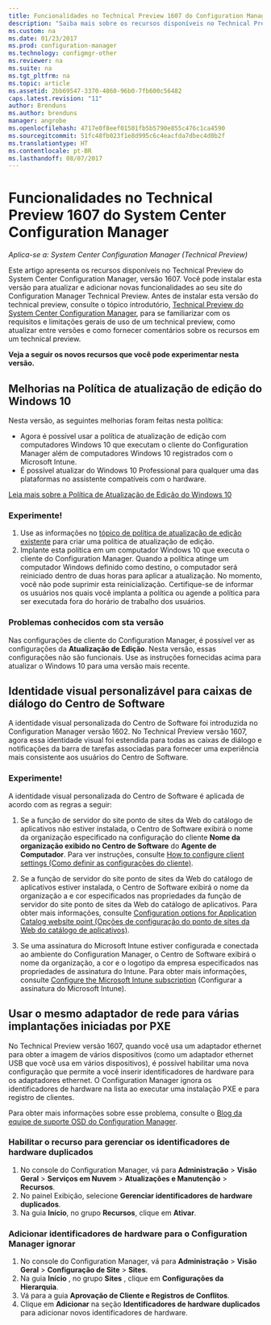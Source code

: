 ```yaml
---
title: Funcionalidades no Technical Preview 1607 do Configuration Manager
description: "Saiba mais sobre os recursos disponíveis no Technical Preview do System Center Configuration Manager, versão 1607."
ms.custom: na
ms.date: 01/23/2017
ms.prod: configuration-manager
ms.technology: configmgr-other
ms.reviewer: na
ms.suite: na
ms.tgt_pltfrm: na
ms.topic: article
ms.assetid: 2bb69547-3370-4860-96b0-7fb600c56482
caps.latest.revision: "11"
author: Brenduns
ms.author: brenduns
manager: angrobe
ms.openlocfilehash: 4717e0f8eef01501fb5b5790e855c476c1ca4590
ms.sourcegitcommit: 51fc48fb023f1e8d995c6c4eacfda7dbec4d0b2f
ms.translationtype: HT
ms.contentlocale: pt-BR
ms.lasthandoff: 08/07/2017
---
```

# <a name="capabilities-in-technical-preview-1607-for-system-center-configuration-manager"></a>Funcionalidades no Technical Preview 1607 do System Center Configuration Manager

*Aplica-se a: System Center Configuration Manager (Technical Preview)*

Este artigo apresenta os recursos disponíveis no Technical Preview do System Center Configuration Manager, versão 1607. Você pode instalar esta versão para atualizar e adicionar novas funcionalidades ao seu site do Configuration Manager Technical Preview.      Antes de instalar esta versão do technical preview, consulte o tópico introdutório, [Technical Preview do System Center Configuration Manager](../../core/get-started/technical-preview.md), para se familiarizar com os requisitos e limitações gerais de uso de um technical preview, como atualizar entre versões e como fornecer comentários sobre os recursos em um technical preview.    


**Veja a seguir os novos recursos que você pode experimentar nesta versão.**  

## <a name="dmp_edition"></a>Melhorias na Política de atualização de edição do Windows 10

Nesta versão, as seguintes melhorias foram feitas nesta política:

* Agora é possível usar a política de atualização de edição com computadores Windows 10 que executam o cliente do Configuration Manager além de computadores Windows 10 registrados com o Microsoft Intune.
* É possível atualizar do Windows 10 Professional para qualquer uma das plataformas no assistente compatíveis com o hardware.

[Leia mais sobre a Política de Atualização de Edição do Windows 10](/sccm/compliance/deploy-use/upgrade-windows-version)

### <a name="try-it-out"></a>Experimente!

1. Use as informações no [tópico de política de atualização de edição existente](/sccm/compliance/deploy-use/upgrade-windows-version) para criar uma política de atualização de edição.
2. Implante esta política em um computador Windows 10 que executa o cliente do Configuration Manager.
Quando a política atinge um computador Windows definido como destino, o computador será reiniciado dentro de duas horas para aplicar a atualização. No momento, você não pode suprimir esta reinicialização. Certifique-se de informar os usuários nos quais você implanta a política ou agende a política para ser executada fora do horário de trabalho dos usuários.

### <a name="known-issue-with-this-release"></a>Problemas conhecidos com sta versão
Nas configurações de cliente do Configuration Manager, é possível ver as configurações da **Atualização de Edição**. Nesta versão, essas configurações não são funcionais. Use as instruções fornecidas acima para atualizar o Windows 10 para uma versão mais recente.

## <a name="customizable-branding-for-software-center-dialogs"></a>Identidade visual personalizável para caixas de diálogo do Centro de Software

A identidade visual personalizada do Centro de Software foi introduzida no Configuration Manager versão 1602. No Technical Preview versão 1607, agora essa identidade visual foi estendida para todas as caixas de diálogo e notificações da barra de tarefas associadas para fornecer uma experiência mais consistente aos usuários do Centro de Software.

### <a name="try-it-out"></a>Experimente!

A identidade visual personalizada do Centro de Software é aplicada de acordo com as regras a seguir:

1. Se a função de servidor do site ponto de sites da Web do catálogo de aplicativos não estiver instalada, o Centro de Software exibirá o nome da organização especificado na configuração do cliente **Nome da organização exibido no Centro de Software** do **Agente de Computador**. Para ver instruções, consulte [How to configure client settings (Como definir as configurações do cliente)](../../core/clients/deploy/configure-client-settings.md).

2. Se a função de servidor do site ponto de sites da Web do catálogo de aplicativos estiver instalada, o Centro de Software exibirá o nome da organização a e cor especificados nas propriedades da função de servidor do site ponto de sites da Web do catálogo de aplicativos. Para obter mais informações, consulte [Configuration options for Application Catalog website point (Opções de configuração do ponto de sites da Web do catálogo de aplicativos)](../../core/servers/deploy/configure/configuration-options-for-site-system-roles.md#BKMK_ApplicationCatalog_Website).

3. Se uma assinatura do Microsoft Intune estiver configurada e conectada ao ambiente do Configuration Manager, o Centro de Software exibirá o nome da organização, a cor e o logotipo da empresa especificados nas propriedades de assinatura do Intune. Para obter mais informações, consulte [Configure the Microsoft Intune subscription](/mdm/deploy-use/configure-intune-subscription) (Configurar a assinatura do Microsoft Intune).

## <a name="use-the-same-network-adapter-for-multiple-pxe-initiated-deployments"></a>Usar o mesmo adaptador de rede para várias implantações iniciadas por PXE
No Technical Preview versão 1607, quando você usa um adaptador ethernet para obter a imagem de vários dispositivos (como um adaptador ethernet USB que você usa em vários dispositivos), é possível habilitar uma nova configuração que permite a você inserir identificadores de hardware para os adaptadores ethernet. O Configuration Manager ignora os identificadores de hardware na lista ao executar uma instalação PXE e para registro de clientes.

Para obter mais informações sobre esse problema, consulte o [Blog da equipe de suporte OSD do Configuration Manager](https://blogs.technet.microsoft.com/system_center_configuration_manager_operating_system_deployment_support_blog/2015/08/27/reusing-the-same-nic-for-multiple-pxe-initiated-deployments-in-system-center-configuration-manger-osd/).  

### <a name="enable-the-feature-to-manage-duplicate-hardware-identifiers"></a>Habilitar o recurso para gerenciar os identificadores de hardware duplicados  
1. No console do Configuration Manager, vá para **Administração** > **Visão Geral** > **Serviços em Nuvem** > **Atualizações e Manutenção** > **Recursos**.
2. No painel Exibição, selecione **Gerenciar identificadores de hardware duplicados**.
3. Na guia **Início**, no grupo **Recursos**, clique em **Ativar**.

### <a name="add-hardware-identifiers-for-configuration-manager-to-ignore"></a>Adicionar identificadores de hardware para o Configuration Manager ignorar  
1. No console do Configuration Manager, vá para **Administração** > **Visão Geral** > **Configuração de Site** > **Sites**.
2. Na guia **Início** , no grupo **Sites** , clique em **Configurações da Hierarquia**.
3. Vá para a guia **Aprovação de Cliente e Registros de Conflitos**.
4. Clique em **Adicionar** na seção **Identificadores de hardware duplicados** para adicionar novos identificadores de hardware.
